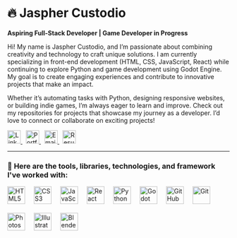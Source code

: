 # 🔥 Jaspher Custodio 
**Aspiring Full-Stack Developer | Game Developer in Progress**  

Hi! My name is Jaspher Custodio, and I’m passionate about combining creativity and technology to craft unique solutions. I am currently specializing in front-end development (HTML, CSS, JavaScript, React) while continuing to explore Python and game development using Godot Engine. My goal is to create engaging experiences and contribute to innovative projects that make an impact.  

Whether it’s automating tasks with Python, designing responsive websites, or building indie games, I’m always eager to learn and improve. Check out my repositories for projects that showcase my journey as a developer. I’d love to connect or collaborate on exciting projects!  

<a href=https://www.linkedin.com/in/jaspher-custodio/>
    <img src="https://img.shields.io/badge/-LinkedIn-0077B5?style=flat&logo=Linkedin&logoColor=white" height="30" alt="LinkedIn"/>
</a>&nbsp;
<a href="your-portfolio-link">
    <img src="https://img.shields.io/badge/-Portfolio-FF5722?style=flat&logo=Google-Chrome&logoColor=white" height="30" alt="Portfolio"/>
</a>&nbsp;
<a href="mailto:27jasphercustodio@gmail.com">
    <img src="https://img.shields.io/badge/-Email-D14836?style=flat&logo=Gmail&logoColor=white" height="30" alt="Email"/>
</a>&nbsp;
<a href="https://jasphercustodio.github.io/website-resume/">
    <img src="https://img.shields.io/badge/-Resume-4CAF50?style=flat&logo=Adobe-Acrobat-Reader&logoColor=white" height="30" alt="Resume"/>
</a>

---

### 🔧 **Here are the tools, libraries, technologies, and framework I've worked with:**  
<div style="display: flex; gap: 20px; flex-wrap: wrap;">
    <img src="https://cdn.jsdelivr.net/gh/devicons/devicon@latest/icons/html5/html5-plain.svg" width="40" height="40" alt="HTML5"/>
    <img src="https://cdn.jsdelivr.net/gh/devicons/devicon@latest/icons/css3/css3-plain.svg" width="40" height="40" alt="CSS3"/>
    <img src="https://cdn.jsdelivr.net/gh/devicons/devicon@latest/icons/javascript/javascript-plain.svg" width="40" height="40" alt="JavaScript"/>
    <img src="https://cdn.jsdelivr.net/gh/devicons/devicon@latest/icons/react/react-original.svg" width="40" height="40" alt="React"/>
    <img src="https://cdn.jsdelivr.net/gh/devicons/devicon@latest/icons/python/python-plain.svg" width="40" height="40" alt="Python"/>
    <img src="https://cdn.jsdelivr.net/gh/devicons/devicon@latest/icons/godot/godot-original.svg" width="40" height="40" alt="Godot Engine"/>
    <img src="https://cdn.jsdelivr.net/gh/devicons/devicon@latest/icons/github/github-original.svg" width="40" height="40" alt="GitHub"/>
    <img src="https://cdn.jsdelivr.net/gh/devicons/devicon@latest/icons/git/git-plain.svg" width="40" height="40" alt="Git"/>
    <img src="https://cdn.jsdelivr.net/gh/devicons/devicon@latest/icons/photoshop/photoshop-plain.svg" width="40" height="40" alt="Photoshop"/>
    <img src="https://cdn.jsdelivr.net/gh/devicons/devicon@latest/icons/illustrator/illustrator-plain.svg" width="40" height="40" alt="Illustrator"/>
    <img src="https://cdn.jsdelivr.net/gh/devicons/devicon@latest/icons/blender/blender-original.svg" width="40" height="40" alt="Blender"/>
</div>

